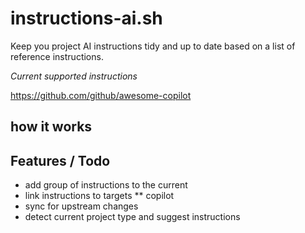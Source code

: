 # instructions-ai.sh
Keep you project AI instructions tidy and up to date based on a list of reference instructions.

*Current supported instructions*

https://github.com/github/awesome-copilot

## how it works

## Features / Todo
* add group of instructions to the current
* link instructions to targets
** copilot 
* sync for upstream changes
* detect current project type and suggest instructions